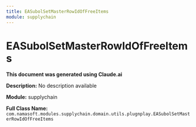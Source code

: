 ```yaml
---
title: EASubolSetMasterRowIdOfFreeItems
module: supplychain
---
```



<div class='entity-flows'>

# EASubolSetMasterRowIdOfFreeItems

**This document was generated using Claude.ai**

**Description:** No description available

**Module:** supplychain

**Full Class Name:** `com.namasoft.modules.supplychain.domain.utils.plugnplay.EASubolSetMasterRowIdOfFreeItems`


</div>

